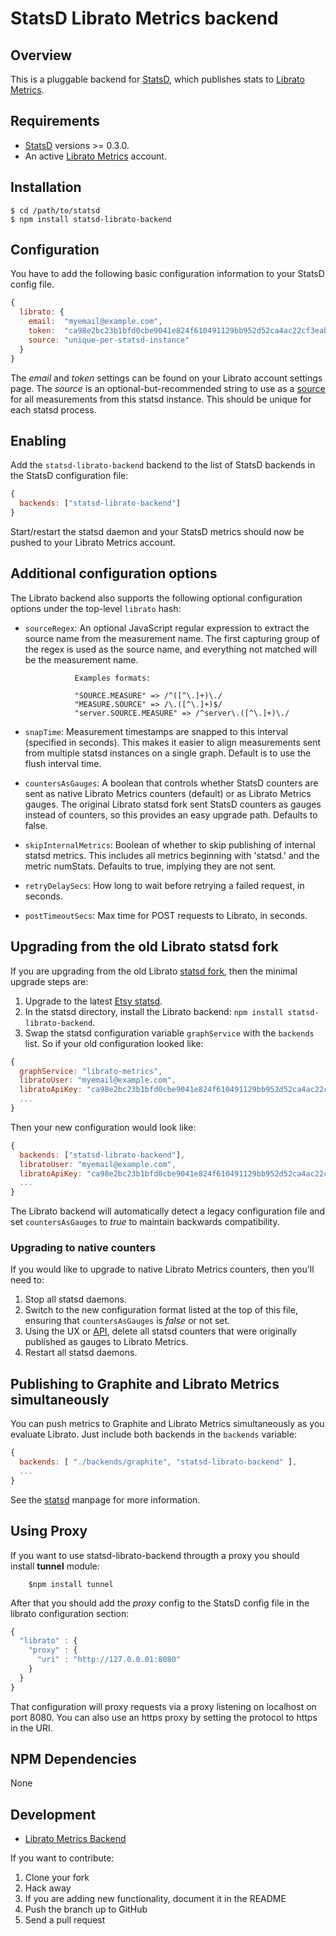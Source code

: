 # StatsD Librato Metrics backend

## Overview

This is a pluggable backend for [StatsD][statsd], which
publishes stats to [Librato Metrics](https://metrics.librato.com).

## Requirements

* [StatsD][statsd] versions >= 0.3.0.
* An active [Librato Metrics](https://metrics.librato.com/sign_up) account.

## Installation

    $ cd /path/to/statsd
    $ npm install statsd-librato-backend

## Configuration

You have to add the following basic configuration information to your
StatsD config file.

```js
{
  librato: {
    email:  "myemail@example.com",
    token:  "ca98e2bc23b1bfd0cbe9041e824f610491129bb952d52ca4ac22cf3eab5a1c32",
    source: "unique-per-statsd-instance"
  }
}
```

The *email* and *token* settings can be found on your Librato account
settings page. The *source* is an optional-but-recommended string to
use as a
[source](http://support.metrics.librato.com/knowledgebase/articles/47904-what-is-a-source-)
for all measurements from this statsd instance. This should be unique
for each statsd process.

## Enabling

Add the `statsd-librato-backend` backend to the list of StatsD
backends in the StatsD configuration file:

```js
{
  backends: ["statsd-librato-backend"]
}
```

Start/restart the statsd daemon and your StatsD metrics should now be
pushed to your Librato Metrics account.


## Additional configuration options

The Librato backend also supports the following optional configuration
options under the top-level `librato` hash:

* `sourceRegex`: An optional JavaScript regular expression to extract
                 the source name from the measurement name. The first
                 capturing group of the regex is used as the source name,
                 and everything not matched will be the measurement name.

                 Examples formats:

                 "SOURCE.MEASURE" => /^([^\.]+)\./
                 "MEASURE.SOURCE" => /\.([^\.]+)$/
                 "server.SOURCE.MEASURE" => /^server\.([^\.]+)\./

* `snapTime`: Measurement timestamps are snapped to this interval
              (specified in seconds). This makes it easier to align
              measurements sent from multiple statsd instances on a
              single graph. Default is to use the flush interval time.

* `countersAsGauges`: A boolean that controls whether StatsD counters
                      are sent as native Librato Metrics counters
                      (default) or as Librato Metrics gauges. The
                      original Librato statsd fork sent StatsD
                      counters as gauges instead of counters, so this
                      provides an easy upgrade path. Defaults to
                      false.

* `skipInternalMetrics`: Boolean of whether to skip publishing of
                         internal statsd metrics. This includes all
                         metrics beginning with 'statsd.' and the
                         metric numStats. Defaults to true, implying
                         they are not sent.

* `retryDelaySecs`: How long to wait before retrying a failed
                    request, in seconds.

* `postTimeoutSecs`: Max time for POST requests to Librato, in
                     seconds.

## Upgrading from the old Librato statsd fork

If you are upgrading from the old Librato [statsd
fork](https://github.com/librato/statsd), then the minimal upgrade
steps are:

1. Upgrade to the latest [Etsy statsd][statsd].
2. In the statsd directory, install the Librato backend: `npm install
statsd-librato-backend`.
3. Swap the statsd configuration variable `graphService` with
the `backends` list. So if your old configuration looked like:

```js
{
  graphService: "librato-metrics",
  libratoUser: "myemail@example.com",
  libratoApiKey: "ca98e2bc23b1bfd0cbe9041e824f610491129bb952d52ca4ac22cf3eab5a1c32",
  ...
}
```

Then your new configuration would look like:


```js
{
  backends: ["statsd-librato-backend"],
  libratoUser: "myemail@example.com",
  libratoApiKey: "ca98e2bc23b1bfd0cbe9041e824f610491129bb952d52ca4ac22cf3eab5a1c32",
  ...
}
```

The Librato backend will automatically detect a legacy configuration
file and set `countersAsGauges` to *true* to maintain backwards
compatibility.

### Upgrading to native counters

If you would like to upgrade to native Librato Metrics counters, then
you'll need to:

1. Stop all statsd daemons.
2. Switch to the new configuration format listed at the top of this
file, ensuring that `countersAsGauges` is *false* or not set.
3. Using the UX or [API](http://dev.librato.com), delete all
statsd counters that were originally published as gauges to Librato Metrics.
4. Restart all statsd daemons.

## Publishing to Graphite and Librato Metrics simultaneously

You can push metrics to Graphite and Librato Metrics simultaneously as
you evaluate Librato. Just include both backends in the `backends`
variable:

```js
{
  backends: [ "./backends/graphite", "statsd-librato-backend" ],
  ...
}
```

See the [statsd][statsd] manpage for more information.

## Using Proxy

If you want to use statsd-librato-backend througth a proxy you should
install **tunnel** module:

        $npm install tunnel

After that you should add the *proxy* config to the StatsD config file
in the librato configuration section:

```js
{
  "librato" : {
    "proxy" : {
      "uri" : "http://127.0.0.01:8080"
    }
  }
}
```

That configuration will proxy requests via a proxy listening on
localhost on port 8080. You can also use an https proxy by setting the
protocol to https in the URI.

## NPM Dependencies

None

## Development

- [Librato Metrics Backend](https://github.com/librato/statsd-librato-backend)

If you want to contribute:

1. Clone your fork
2. Hack away
3. If you are adding new functionality, document it in the README
4. Push the branch up to GitHub
5. Send a pull request

[statsd]: https://github.com/etsy/statsd
